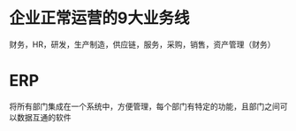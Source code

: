 # 企业正常运营的9大业务线

财务，HR，研发，生产制造，供应链，服务，采购，销售，资产管理（财务）





# ERP

将所有部门集成在一个系统中，方便管理，每个部门有特定的功能，且部门之间可以数据互通的软件